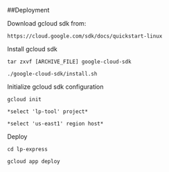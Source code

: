 ##Deployment

Download gcloud sdk from:
```
https://cloud.google.com/sdk/docs/quickstart-linux
```
Install gcloud sdk
```
tar zxvf [ARCHIVE_FILE] google-cloud-sdk

./google-cloud-sdk/install.sh
```
Initialize gcloud sdk configuration
```
gcloud init

*select 'lp-tool' project*

*select 'us-east1' region host*
```
Deploy
```$xslt
cd lp-express

gcloud app deploy
```
